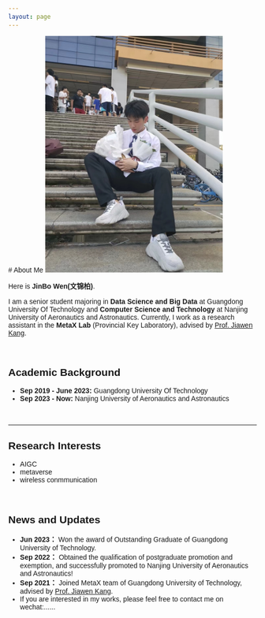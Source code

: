 ```yaml
---
layout: page
---
```


<font face="Arial">
# About Me

<img src="./images/wenjinbo.jpg" class="floatpic" width="360" height="480">

<br>

Here is **JinBo Wen(文锦柏)**.

I am a senior student majoring in **Data Science and Big Data** at Guangdong University Of Technology and **Computer Science and Technology** at  Nanjing University of Aeronautics and Astronautics. Currently, I work as a research assistant in the **MetaX Lab** (Provincial Key Laboratory), advised by [Prof. Jiawen Kang](https://teacher.gdut.edu.cn/kangjiawen/zh_CN/index.htm). 


<br>

## Academic Background

- **Sep 2019 - June 2023:** Guangdong University Of Technology
- **Sep 2023 - Now:** Nanjing University of Aeronautics and Astronautics  
    
<br>

---
## Research Interests
- AIGC  
- metaverse
- wireless conmmunication

<br>



## News and Updates

- **Jun 2023：** Won the award of Outstanding Graduate of Guangdong University of Technology.
- **Sep 2022：** Obtained the qualification of postgraduate promotion and exemption, and successfully promoted to Nanjing University of Aeronautics and Astronautics!
- **Sep 2021：** Joined MetaX team of Guangdong University of Technology, advised by [Prof. Jiawen Kang](https://teacher.gdut.edu.cn/kangjiawen/zh_CN/index.htm).
- If you are interested in my works, please feel free to contact me on wechat:......


</font>